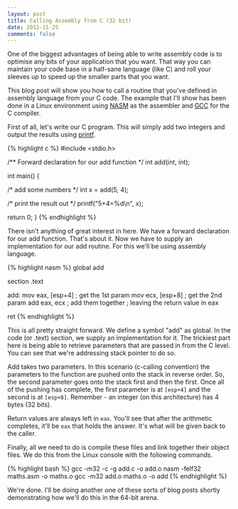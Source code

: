 ```yaml
---
layout: post
title: Calling Assembly from C (32 bit)
date: 2012-11-25
comments: false
---
```


One of the biggest advantages of being able to write assembly code is to optimise any bits of your application that you want. That way you can maintain your code base in a half-sane language (like C) and roll your sleeves up to speed up the smaller parts that you want.

This blog post will show you how to call a routine that you've defined in assembly language from your C code. The example that I'll show has been done in a Linux environment using [NASM](http://www.nasm.us/) as the assembler and [GCC](http://gcc.gnu.org/) for the C compiler.

First of all, let's write our C program. This will simply add two integers and output the results using [printf](http://pubs.opengroup.org/onlinepubs/009695399/functions/printf.html).

{% highlight c %}
#include <stdio.h>

/** Forward declaration for our add function */
int add(int, int);

int main() {

   /* add some numbers */
   int x = add(5, 4);

   /* print the result out */
   printf("5+4=%d\n", x);

   return 0;
}
{% endhighlight %}

There isn't anything of great interest in here. We have a forward declaration for our add function. That's about it. Now we have to supply an implementation for our add routine. For this we'll be using assembly language.

{% highlight nasm %}
global add

section .text

add:
   mov   eax, [esp+4]    ; get the 1st param
   mov   ecx, [esp+8]    ; get the 2nd param
   add   eax, ecx        ; add them together
                         ; leaving the return value in eax

   ret
{% endhighlight %}

This is all pretty straight forward. We define a symbol "add" as global. In the code (or .text) section, we supply an implementation for it. The trickiest part here is being able to retrieve parameters that are passed in from the C level. You can see that we're addressing stack pointer to do so. 

Add takes two parameters. In this scenario (c-calling convention) the parameters to the function are pushed onto the stack in reverse order. So, the second parameter goes onto the stack first and then the first. Once all of the pushing has complete, the first parameter is at `[esp+4]` and the second is at `[esp+8]`. Remember - an integer (on this architecture) has 4 bytes (32 bits).

Return values are always left in `eax`. You'll see that after the arithmetic completes, it'll be `eax` that holds the answer. It's what will be given back to the caller.

Finally, all we need to do is compile these files and link together their object files. We do this from the Linux console with the following commands.

{% highlight bash %}
gcc -m32 -c -g add.c -o add.o
nasm -felf32 maths.asm -o maths.o
gcc -m32 add.o maths.o -o add
{% endhighlight %}

We're done. I'll be doing another one of these sorts of blog posts shortly demonstrating how we'll do this in the 64-bit arena.
